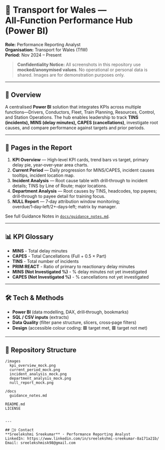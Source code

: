 # 🚆 Transport for Wales — All‑Function Performance Hub (Power BI)

**Role:** Performance Reporting Analyst  
**Organisation:** Transport for Wales (TfW)  
**Period:** Nov 2024 – Present

> **Confidentiality Notice:** All screenshots in this repository use **mocked/anonymised values**. No operational or personal data is shared. Images are for demonstration purposes only.

---

## 📌 Overview
A centralised **Power BI** solution that integrates KPIs across multiple functions—Drivers, Conductors, Fleet, Train Planning, Resources, Control, and Station Operations. The hub enables leadership to track **TINS (incidents), MINS (delay minutes), CAPES (cancellations)**, investigate root causes, and compare performance against targets and prior periods.

---

## 🧭 Pages in the Report
1. **KPI Overview** — High‑level KPI cards, trend bars vs target, primary delay pie, year‑over‑year area charts.  
2. **Current Period** — Daily progression for MINS/CAPES, incident causes tooltips, incident location map.  
3. **Incident Analysis** — Root cause table with drill‑through to incident details; TINS by Line of Route; major locations.  
4. **Department Analysis** — Root causes by TINS, headcodes, top payees; drill‑through to payee detail for training focus.  
5. **NULL Report** — 7‑day attribution window monitoring; overdue/1‑day‑left/2+‑days‑left; matrix by manager.

See full Guidance Notes in [`docs/guidance_notes.md`](docs/guidance_notes.md).

---

## 📊 KPI Glossary
- **MINS** - Total delay minutes  
- **CAPES** - Total Cancellations (Full + 0.5 × Part)  
- **TINS** - Total number of incidents  
- **PRIM:REACT** - Ratio of primary to reactionary delay minutes  
- **MINS (Not Investigated %)** - % delay minutes not yet investigated  
- **CAPES (Not Investigated %)** - % cancellations not yet investigated  

---

## 🛠️ Tech & Methods
- **Power BI** (data modelling, DAX, drill‑through, bookmarks)  
- **SQL / CSV inputs** (extracts)  
- **Data Quality** (filter pane structure, slicers, cross‑page filters)  
- **Design** (accessible colour coding: 🟩 target met, 🟥 target not met)

---

## 📂 Repository Structure
```
/images
  kpi_overview_mock.png
  current_period_mock.png
  incident_analysis_mock.png
  department_analysis_mock.png
  null_report_mock.png

/docs
  guidance_notes.md

README.md
LICENSE


---

## 🙋‍♀️ Contact
**Sreelekshmi Sreekumar** · Performance Reporting Analyst  
LinkedIn: https://www.linkedin.com/in/sreelekshmi-sreekumar-8a171a21b/  
Email: sreelekshmisk98@gmail.com
